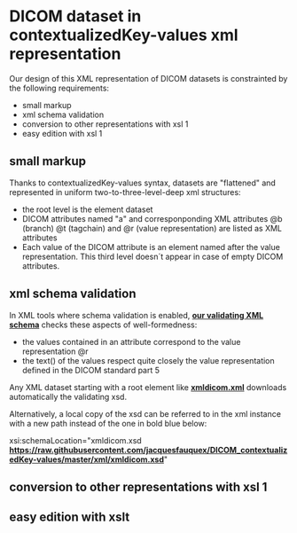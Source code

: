# DICOM dataset in contextualizedKey-values xml representation

Our design of this XML representation of DICOM datasets is constrainted by the following requirements:
- small markup
- xml schema validation
- conversion to other representations with xsl 1
- easy edition with xsl 1

## small markup
Thanks to contextualizedKey-values syntax, datasets are "flattened" and represented in uniform two-to-three-level-deep xml structures:
- the root level is the element dataset
- DICOM attributes named "a" and corresponponding XML attributes @b (branch) @t (tagchain) and @r (value representation) are listed as XML attributes
- Each value of the DICOM attribute is an element named after the value representation. This third level doesn´t appear in case of empty DICOM attributes.

## xml schema validation
In XML tools where schema validation is enabled, __[our validating XML schema](https://raw.githubusercontent.com/jacquesfauquex/DICOM_contextualizedKey-values/master/xml/xmldicom.xsd)__ checks these aspects of well-formedness:
- the values contained in an attribute correspond to the value representation @r
- the text() of the values respect quite closely the value representation defined in the DICOM standard part 5

Any XML dataset starting with a root element like __[xmldicom.xml](https://raw.githubusercontent.com/jacquesfauquex/DICOM_contextualizedKey-values/master/xml/xmldicom.xml)__ downloads automatically the validating xsd. 

Alternatively, a local copy of the xsd can be referred to in the xml instance with a new path instead of the one in bold blue below:

xsi:schemaLocation="xmldicom.xsd **https://raw.githubusercontent.com/jacquesfauquex/DICOM_contextualizedKey-values/master/xml/xmldicom.xsd**"

## conversion to other representations with xsl 1


## easy edition with xslt

